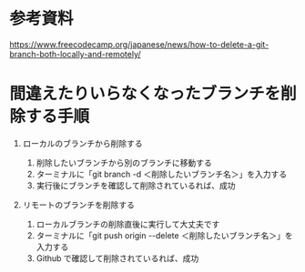 # 参考資料

https://www.freecodecamp.org/japanese/news/how-to-delete-a-git-branch-both-locally-and-remotely/

# 間違えたりいらなくなったブランチを削除する手順

1. ローカルのブランチから削除する

   1. 削除したいブランチから別のブランチに移動する
   1. ターミナルに「git branch -d ＜削除したいブランチ名＞」を入力する
   1. 実行後にブランチを確認して削除されているれば、成功

1. リモートのブランチを削除する
   1. ローカルブランチの削除直後に実行して大丈夫です
   1. ターミナルに「git push origin --delete ＜削除したいブランチ名＞」を入力する
   1. Github で確認して削除されているれば、成功
